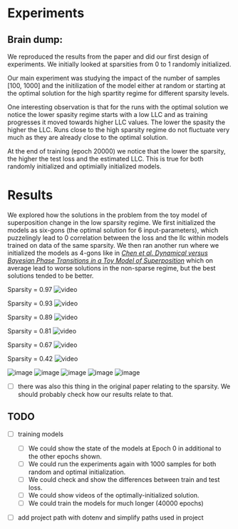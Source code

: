 # Experiments

## Brain dump:

We reproduced the results from the paper and did our first design of experiments. We initially looked at sparsities from 0 to 1 randomly initialized.

Our main experiment was studying the impact of the number of samples [100, 1000] and the initilization of the model either at random or starting at the optimal solution for the high spartity regime for different sparsity levels.

One interesting observation is that for the runs with the optimal solution we notice the lower spasity regime starts with a low LLC and as training progresses it moved towards higher LLC values. The lower the spasity the higher the LLC. Runs close to the high sparsity regime do not fluctuate very much as they are already close to the optimal solution.

At the end of training (epoch 20000) we notice that the lower the sparsity, the higher the test loss and the estimated LLC. This is true for both randomly initialized and optimially initialized models.




# Results

We explored how the solutions in the problem from the toy model of superposition change in the low sparsity regime.
We first initialized the models as six-gons (the optimal solution for 6 input-parameters), which puzzelingly lead to 0 correlation between the loss and the llc within models trained on data of the same sparsity. We then ran another run where we initialized the models as 4-gons like in *[Chen et al. Dynamical versus Bayesian Phase Transitions in a Toy Model of Superposition](https://arxiv.org/abs/2310.06301)* which on average lead to worse solutions in the non-sparse regime, but the best solutions tended to be better.


Sparsity = 0.97
![video](https://github.com/anogassis/aisf-project/blob/main/results/polygon_animation_sparsity_0.9795319242856495_index_300.gif)

Sparsity = 0.93
![video](https://github.com/anogassis/aisf-project/blob/main/results/polygon_animation_sparsity_0.9378234759778836_index_200.gif)

Sparsity = 0.89
![video](https://github.com/anogassis/aisf-project/blob/main/results/polygon_animation_sparsity_0.8916319767781041_index_150.gif)

Sparsity = 0.81
![video](https://github.com/anogassis/aisf-project/blob/main/results/polygon_animation_sparsity_0.8111243971624382_index_100.gif)

Sparsity = 0.67
![video](https://github.com/anogassis/aisf-project/blob/main/results/polygon_animation_sparsity_0.6708070121920944_index_50.gif)

Sparsity = 0.42
![video](https://github.com/anogassis/aisf-project/blob/main/results/polygon_animation_sparsity_0.42624657926256726_index_0.gif)

![image](https://raw.githubusercontent.com/anogassis/aisf-project/c33865e412ccef176766245292ef89d416da8c6a/results/loss_vs_llc_epoch_13.png)
![image](https://raw.githubusercontent.com/anogassis/aisf-project/main/results/loss_vs_llc_epoch_85.png)
![image](https://raw.githubusercontent.com/anogassis/aisf-project/main/results/loss_vs_llc_epoch_526.png)
![image](https://raw.githubusercontent.com/anogassis/aisf-project/main/results/loss_vs_llc_epoch_3243.png)
![image](https://raw.githubusercontent.com/anogassis/aisf-project/main/results/loss_vs_llc_epoch_20000.png)




- [ ] there was also this thing in the original paper relating to the sparsity. We should probably check how our results relate to that.

## TODO


- [ ] training models
    - [ ] We could show the state of the models at Epoch 0 in additional to the other epochs shown.
    - [ ] We could run the experiments again with 1000 samples for both random and optimal initialization.
    - [ ] We could check and show the differences between train and test loss.
    - [ ] We could show videos of the optimally-initialized solution.
    - [ ] We could train the models for much longer (40000 epochs)
- [ ] add project path with dotenv and simplify paths used in project
    
